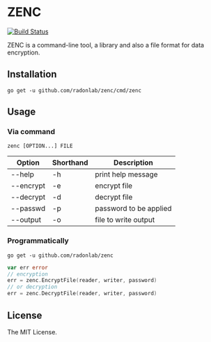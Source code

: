 # ZENC

[![Build Status](https://travis-ci.org/radonlab/zenc.svg?branch=master)](https://travis-ci.org/radonlab/zenc)

ZENC is a command-line tool, a library and also a file format for data encryption.

## Installation

```
go get -u github.com/radonlab/zenc/cmd/zenc
```

## Usage

### Via command

```
zenc [OPTION...] FILE
```

| Option    | Shorthand | Description            |
| --------- | --------- | ---------------------- |
| --help    | -h        | print help message     |
| --encrypt | -e        | encrypt file           |
| --decrypt | -d        | decrypt file           |
| --passwd  | -p        | password to be applied |
| --output  | -o        | file to write output   |

### Programmatically

```
go get -u github.com/radonlab/zenc
```

```go
var err error
// encryption
err = zenc.EncryptFile(reader, writer, password)
// or decryption
err = zenc.DecryptFile(reader, writer, password)
```

## License

The MIT License.
